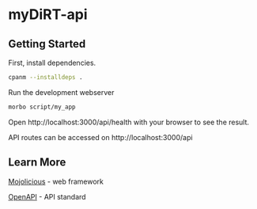 # myDiRT-api

## Getting Started

First, install dependencies.

```bash 
cpanm --installdeps .
```

Run the development webserver

```bash
morbo script/my_app
```

Open http://localhost:3000/api/health with your browser to see the result.

API routes can be accessed on http://localhost:3000/api

## Learn More

[Mojolicious](https://metacpan.org/pod/Mojolicious) - web framework

[OpenAPI](https://swagger.io/specification/) - API standard

